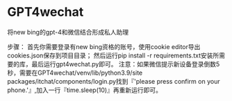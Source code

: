 # GPT4wechat
将new bing的gpt-4和微信结合形成私人助理

步骤：
首先你需要登录有new bing资格的账号，使用cookie editor导出cookies.json保存到项目目录；
然后运行pip install -r requirements.txt安装所需要的库，最后运行gpt4wechat.py即可。
注意：如果微信提示新设备登录倒数5秒，需要在GPT4wechat/venv/lib/python3.9/site packages/itchat/components/login.py找到『'please press confirm on your phone.'』,加入一行『time.sleep(10)』再重新运行即可。
